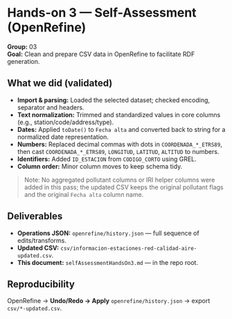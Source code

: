 # Hands-on 3 — Self-Assessment (OpenRefine)

**Group:** 03  
**Goal:** Clean and prepare CSV data in OpenRefine to facilitate RDF generation.

## What we did (validated)
- **Import & parsing:** Loaded the selected dataset; checked encoding, separator and headers.  
- **Text normalization:** Trimmed and standardized values in core columns (e.g., station/code/address/type).  
- **Dates:** Applied `toDate()` to `Fecha alta` and converted back to string for a normalized date representation.  
- **Numbers:** Replaced decimal commas with dots in `COORDENADA_*_ETRS89`, then cast `COORDENADA_*_ETRS89`, `LONGITUD`, `LATITUD`, `ALTITUD` to numbers.  
- **Identifiers:** Added `ID_ESTACION` from `CODIGO_CORTO` using GREL.  
- **Column order:** Minor column moves to keep schema tidy.

> Note: No aggregated pollutant columns or IRI helper columns were added in this pass; the updated CSV keeps the original pollutant flags and the original `Fecha alta` column name.

## Deliverables
- **Operations JSON:** `openrefine/history.json` — full sequence of edits/transforms.  
- **Updated CSV:** `csv/informacion-estaciones-red-calidad-aire-updated.csv`.  
- **This document:** `selfAssessmentHandsOn3.md` — in the repo root.

## Reproducibility
OpenRefine → **Undo/Redo → Apply** `openrefine/history.json` → export `csv/*-updated.csv`.

